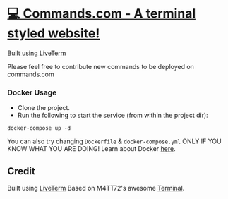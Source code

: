 # [💻 Commands.com - A terminal styled website!](https://commands.com)

[Built using LiveTerm](https://liveterm.vercel.app)

Please feel free to contribute new commands to be deployed on commands.com

### Docker Usage
- Clone the project.
- Run the following to start the service (from within the project dir):
````shell
docker-compose up -d
````

You can also try changing `Dockerfile` & `docker-compose.yml` ONLY IF YOU KNOW WHAT YOU ARE DOING!
Learn about Docker [here](https://docs.docker.com/get-started/overview/ "here").

## Credit

Built using [LiveTerm](https://liveterm.vercel.app)
Based on M4TT72's awesome [Terminal](https://github.com/m4tt72/terminal).
